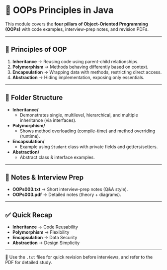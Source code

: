 # 📘 OOPs Principles in Java

This module covers the **four pillars of Object-Oriented Programming (OOPs)** with code examples, interview-prep notes, and revision PDFs.

---

## 🔹 Principles of OOP
1. **Inheritance** → Reusing code using parent-child relationships.
2. **Polymorphism** → Methods behaving differently based on context.
3. **Encapsulation** → Wrapping data with methods, restricting direct access.
4. **Abstraction** → Hiding implementation, exposing only essentials.

---

## 📂 Folder Structure
- **Inheritance/**
    - Demonstrates single, multilevel, hierarchical, and multiple inheritance (via interfaces).
- **Polymorphism/**
    - Shows method overloading (compile-time) and method overriding (runtime).
- **Encapsulation/**
    - Example using `Student` class with private fields and getters/setters.
- **Abstraction/**
    - Abstract class & interface examples.

---

## 📄 Notes & Interview Prep
- **OOPs003.txt** → Short interview-prep notes (Q&A style).
- **OOPs003.pdf** → Detailed notes (theory + diagrams).

---

## ✅ Quick Recap
- **Inheritance** → Code Reusability
- **Polymorphism** → Flexibility
- **Encapsulation** → Data Security
- **Abstraction** → Design Simplicity

---

📌 Use the `.txt` files for quick revision before interviews, and refer to the PDF for detailed study.
